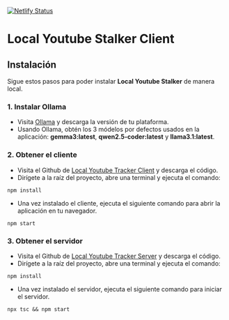 [![Netlify Status](https://api.netlify.com/api/v1/badges/c4e230b9-865e-40af-9448-492e34cebbda/deploy-status)](https://app.netlify.com/projects/localyoutubestalker/deploys)

# Local Youtube Stalker Client

## Instalación

Sigue estos pasos para poder instalar **Local Youtube Stalker** de manera local.

### 1. Instalar Ollama

- Visita [Ollama](https://ollama.com/download) y descarga la versión de tu plataforma.
- Usando Ollama, obtén los 3 módelos por defectos usados en la aplicación: **gemma3:latest**, **qwen2.5-coder:latest** y **llama3.1:latest**.

### 2. Obtener el cliente

- Visita el Github de [Local Youtube Tracker Client](https://github.com/snakone/local-youtube-stalker-LLM) y descarga el código.
- Dirígete a la raíz del proyecto, abre una terminal y ejecuta el comando: 

`npm install`

- Una vez instalado el cliente, ejecuta el siguiente comando para abrir la aplicación en tu navegador.

`npm start`

### 3. Obtener el servidor

- Visita el Github de [Local Youtube Tracker Server](https://github.com/snakone/local-youtube-stalker-LLM) y descarga el código.
- Dirígete a la raíz del proyecto, abre una terminal y ejecuta el comando: 

`npm install`

- Una vez instalado el servidor, ejecuta el siguiente comando para iniciar el servidor.

`npx tsc && npm start`

